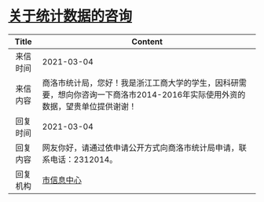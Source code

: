 # <a href="http://www.shangluo.gov.cn/zmhd/ldxxxx.jsp?urltype=leadermail.LeaderMailContentUrl&wbtreeid=1112&leadermailid=6985">关于统计数据的咨询</a>
|Title|Content|
|:---:|---|
|来信时间|2021-03-04|
|来信内容|商洛市统计局，您好！我是浙江工商大学的学生，因科研需要，想向你咨询一下商洛市2014-2016年实际使用外资的数据，望贵单位提供谢谢！|
|回复时间|2021-03-04|
|回复内容|网友你好，请通过依申请公开方式向商洛市统计局申请，联系电话：2312014。|
|回复机构|<a href="../../categories/agencies/市信息中心.md">市信息中心</a>|
